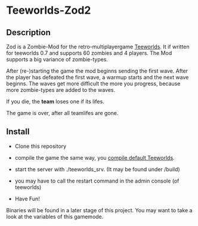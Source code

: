 # Teeworlds-Zod2
## Description
Zod is a Zombie-Mod for the retro-multiplayergame [Teeworlds](www.teeworlds.com).
It if written for teeworlds 0.7 and supports 60 zombies and 4 players.
The Mod supports a big variance of zombie-types.

After (re-)starting the game the mod beginns sending the first wave. After the player has defeated the first wave, a warmup starts and the next wave beginns.
The waves get more difficult the more you progress, because more zombie-types are added to the waves.

If you die, the **team** loses one if its lifes.

The game is over, after all teamlifes are gone.

## Install
* Clone this repository

* compile the game the same way, you [compile default Teeworlds](https://www.teeworlds.com/?page=docs&wiki=compiling_everything_linux).

* start the server with ./teeworlds_srv. (It may be found under /build)
* you may have to call the restart command in the admin console (of teeworlds)
* Have Fun!

Binaries will be found in a later stage of this project.
You may want to take a look at the variables of this gamemode.
